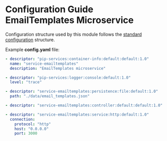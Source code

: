 # Configuration Guide <br/> EmailTemplates Microservice

Configuration structure used by this module follows the 
[standard configuration](https://github.com/pip-services/pip-services/blob/master/usage/Configuration.md) 
structure.

Example **config.yaml** file:

```yaml
- descriptor: "pip-services:container-info:default:default:1.0"
  name: "service-emailtemplates"
  description: "EmailTemplates microservice"

- descriptor: "pip-services:logger:console:default:1.0"
  level: "trace"

- descriptor: "service-emailtemplates:persistence:file:default:1.0"
  path: "./data/email_templates.json"

- descriptor: "service-emailtemplates:controller:default:default:1.0"

- descriptor: "service-emailtemplates:service:http:default:1.0"
  connection:
    protocol: "http"
    host: "0.0.0.0"
    port: 3000
```
